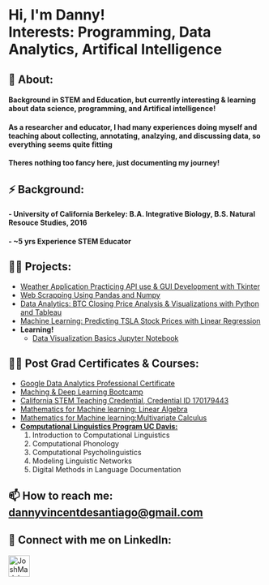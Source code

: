 <h1>Hi, I'm Danny! 
<br/><a>Interests: Programming</a>, <a>Data Analytics</a>, <a>Artifical Intelligence </a> </h1>
<h2>💬 About:</h2>
<h4> Background in STEM and Education, but currently interesting & learning about data science, programming, and Artifical intelligence!</h4>
<h4>As a researcher and educator, I had many experiences doing myself and teaching about collecting, annotating, analzying, and discussing data, so everything seems quite fitting</h4>
<h4>Theres nothing too fancy here, just documenting my journey!</h4>

<h2>⚡ Background:</h2>
<h4> - University of California Berkeley: B.A. Integrative Biology, B.S. Natural Resouce Studies, 2016</h4>
<h4> - ~5 yrs Experience STEM Educator </h4>

<h2>👨‍💻 Projects:</h2>

  - [Weather Application Practicing API use & GUI Development with Tkinter](https://github.com/ddesantiago/City_Weather_Application)
  - [Web Scrapping Using Pandas and Numpy](https://github.com/ddesantiago/webscrap_GDP)
  - [Data Analytics: BTC Closing Price Analysis & Visualizations with Python and Tableau](https://github.com/ddesantiago/BTC_clossing_price_analysis)
  - [Machine Learning: Predicting TSLA Stock Prices with Linear Regression](https://github.com/ddesantiago/ML_TSLA_stock_predict/tree/main)
- <b>Learning!</b>
  - [Data Visualization Basics Jupyter Notebook](https://github.com/ddesantiago/Tutorials/tree/master)

<h2>👨‍💻 Post Grad Certificates & Courses:</h2>

- [Google Data Analytics Professional Certificate](https://www.credly.com/badges/b5d2ff94-72b4-489b-bfa0-9c6adcb74a91/linked_in_profile)  
- [Maching & Deep Learning Bootcamp](https://www.credential.net/299ce36e-081b-4cca-80b1-587a3f0966d7#acc.sZNKUjp8)
- [California STEM Teaching Credential, Credential ID 170179443]()
- [Mathematics for Machine learning: Linear Algebra](https://www.coursera.org/account/accomplishments/verify/5HZADHI2OXEG?utm_source=link&utm_medium=certificate&utm_content=cert_image&utm_campaign=sharing_cta&utm_product=course)
- [Mathematics for Machine learning:Multivariate Calculus](https://www.coursera.org/account/accomplishments/verify/VIX5VS488U26)
- <b>[Computational Linguistics Program UC Davis:]()</b>
  1. Introduction to Computational Linguistics
  2. Computational Phonology
  3. Computational Psycholinguistics
  4. Modeling Linguistic Networks
  5. Digital Methods in Language Documentation



## 📫 How to reach me: [dannyvincentdesantiago@gmail.com]()

## 🤳 Connect with me on LinkedIn: 
[<img align="left" alt="JoshMadakor | LinkedIn" width="42px" src="https://cdn.jsdelivr.net/npm/simple-icons@v3/icons/linkedin.svg" />][linkedin]

[linkedin]: www.linkedin.com/in/dvdesantiago/

<!--
**joshmadakor1/joshmadakor1** is a ✨ _special_ ✨ repository because its `README.md` (this file) appears on your GitHub profile.

Here are some ideas to get you started:

- 🔭 I’m currently working on ...
- 🌱 I’m currently learning ...
- 👯 I’m looking to collaborate on ...
- 🤔 I’m looking for help with ...
- 💬 Ask me about ...
- 📫 How to reach me: ...
- ⚡ Fun fact: ...
-->
